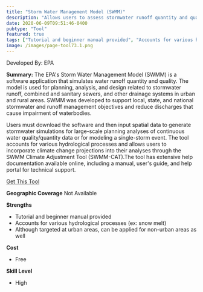 ```yaml
---
title: "Storm Water Management Model (SWMM)"
description: "Allows users to assess stormwater runoff quantity and quality in order to plan for grey and green infrastructure."
date: 2020-06-09T09:51:46-0400
pubtype: "Tool"
featured: true
tags: ["Tutorial and beginner manual provided", "Accounts for various hydrological processes (ex: snow melt)", "Although targeted at urban areas, can be applied for non-urban areas as well"]
image: /images/page-tool73.1.png
---
```

Developed By: EPA

**Summary:** The EPA's Storm Water Management Model (SWMM) is a software application that simulates water runoff quantity and quality. The model is used for planning, analysis, and design related to stormwater runoff, combined and sanitary sewers, and other drainage systems in urban and rural areas. SWMM was developed to support local, state, and national stormwater and runoff management objectives and reduce discharges that cause impairment of waterbodies. 

Users must download the software and then input spatial data to generate stormwater simulations for large-scale planning analyses of continuous water quality/quantity data or for modeling a single-storm event. The tool accounts for various hydrological processes and allows users to incorporate climate change projections into their analyses through the SWMM Climate Adjustment Tool (SWMM-CAT).The tool has extensive help documentation available online, including a manual, user's guide, and help portal for technical support.


<a href="https://www.epa.gov/water-research/storm-water-management-model-swmm" target="_blank">Get This Tool</a>

__**Geographic Coverage**__
Not Available

__**Strengths**__
-  Tutorial and beginner manual provided
-  Accounts for various hydrological processes (ex: snow melt)
-  Although targeted at urban areas, can be applied for non-urban areas as well

__**Cost**__
- Free

__**Skill Level**__
- High
